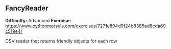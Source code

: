 ## FancyReader
**Difficulty:** Advanced
**Exercise:** https://www.pythonmorsels.com/exercises/7271e894d9f24b8385ad6cda60c519e4/

CSV reader that returns friendly objects for each row
    